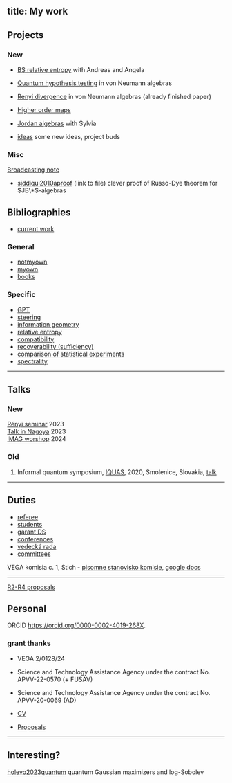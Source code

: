 title: My work
---

## Projects


### New

* [BS relative entropy](NEW_BSentropy)  with Andreas and Angela

* [Quantum hypothesis testing](AZ_qht) in von Neumann algebras

* [Renyi divergence](NEW_qre) in von Neumann algebras (already finished paper)         

* [Higher order maps](NEW_hom)    

* [Jordan algebras](NEW_seas)  with Sylvia

* [ideas](IDEAS) some new ideas, project buds





### Misc

[Broadcasting note](MISC_broadcasting)



* [siddiqui2010aproof](https://nyjm.albany.edu/j/2010/16-5p.pdf) (link to file) clever proof of Russo-Dye theorem for $JB\*$-algebras     







## Bibliographies


* [current work](CIT_work)   



### General

* [notmyown](notmyown)
* [myown](myown)    
* [books](CIT_books)

### Specific


* [GPT](CIT_gpt)    
* [steering](CIT_steering)     
* [information geometry](CIT_infgeo)    
* [relative entropy](CIT_entropy)    
* [compatibility](CIT_compatibility)     
* [recoverability (sufficiency)](CIT_suff)     
* [comparison of statistical experiments](CIT_comparison)   
* [spectrality](CIT_spectral)  


---

## Talks

### New

[Rényi seminar](TALK_2023renyi)   2023     
[Talk in Nagoya](TALK_2023nagoya)  2023    
[IMAG worshop](TALK_2024imag)    2024




### Old

1. Informal quantum symposium,  [IQUAS](http://old.qute.sk/iquas2020.html), 2020, Smolenice, Slovakia, [talk](index/smolenice2020.pdf)


---

## Duties 

* [referee](referee)     
* [students](students)     
* [garant DS](DS_garant)   
* [conferences](conferences)     
* [vedecká rada](VR_page)    
* [committees](cmmtt)    


VEGA komisia c. 1, Stich - [pisomne stanovisko komisie](index/pisomne_stanovisko2.pdf),  [google docs](https://docs.google.com/document/d/1hUJHzKpQRzvsp3GbfmSYH38FL5AHXPjUkRyusqeBnCk/edit?usp=sharing)   

--- 


[R2-R4 proposals](RI_list)


## Personal 

 ORCID  https://orcid.org/0000-0002-4019-268X. 

### grant thanks


 * VEGA 2/0128/24    
 *  Science and Technology Assistance Agency under the contract No. APVV-22-0570  (+ FUSAV)
 *  Science and Technology Assistance Agency under the contract No. APVV-20-0069 (AD)    


* [CV](cv)    

* [Proposals](proposals)

---

## Interesting?

[holevo2023quantum](https://link.springer.com/article/10.1007/s11005-023-01634-6?utm_source=toc&utm_medium=email&utm_campaign=toc_11005_113_1&utm_content=etoc_springer_20230227) quantum Gaussian maximizers and log-Sobolev

